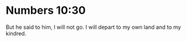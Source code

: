 # Numbers 10:30

But he said to him, I will not go. I will depart to my own land and to my kindred.
